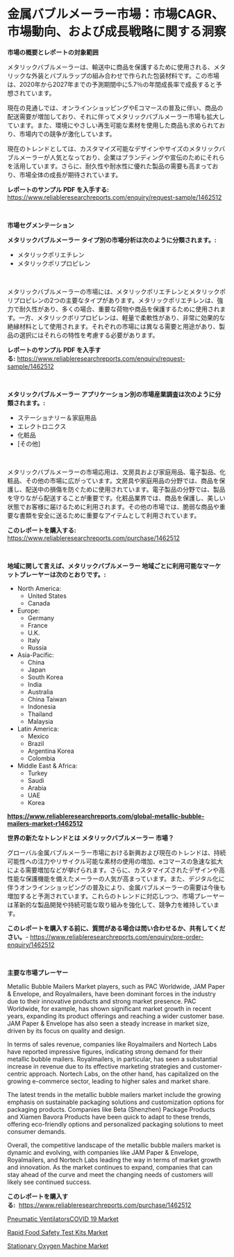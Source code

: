 <p><h1>金属バブルメーラー市場：市場CAGR、市場動向、および成長戦略に関する洞察</h1></p><p><strong>市場の概要とレポートの対象範囲</strong></p>
<p><p>メタリックバブルメーラーは、輸送中に商品を保護するために使用される、メタリックな外装とバブルラップの組み合わせで作られた包装材料です。この市場は、2020年から2027年までの予測期間中に5.7％の年間成長率で成長すると予想されています。</p><p>現在の見通しでは、オンラインショッピングやEコマースの普及に伴い、商品の配送需要が増加しており、それに伴ってメタリックバブルメーラー市場も拡大しています。また、環境にやさしい再生可能な素材を使用した商品も求められており、市場内での競争が激化しています。</p><p>現在のトレンドとしては、カスタマイズ可能なデザインやサイズのメタリックバブルメーラーが人気となっており、企業はブランディングや宣伝のためにそれらを活用しています。さらに、耐久性や耐水性に優れた製品の需要も高まっており、市場全体の成長が期待されています。</p></p>
<p><strong>レポートのサンプル PDF を入手する:</strong> <a href="https://www.reliableresearchreports.com/enquiry/request-sample/1462512">https://www.reliableresearchreports.com/enquiry/request-sample/1462512</a></p>
<p>&nbsp;</p>
<p><strong>市場セグメンテーション</strong></p>
<p><strong>メタリックバブルメーラー タイプ別の市場分析は次のように分類されます。:</strong></p>
<p><ul><li>メタリックポリエチレン</li><li>メタリックポリプロピレン</li></ul></p>
<p>&nbsp;</p>
<p><p>メタリックバブルメーラーの市場には、メタリックポリエチレンとメタリックポリプロピレンの2つの主要なタイプがあります。メタリックポリエチレンは、強力で耐久性があり、多くの場合、重要な荷物や商品を保護するために使用されます。一方、メタリックポリプロピレンは、軽量で柔軟性があり、非常に効果的な絶縁材料として使用されます。それぞれの市場には異なる需要と用途があり、製品の選択にはそれらの特性を考慮する必要があります。</p></p>
<p><strong>レポートのサンプル PDF を入手する:</strong>&nbsp;<a href="https://www.reliableresearchreports.com/enquiry/request-sample/1462512">https://www.reliableresearchreports.com/enquiry/request-sample/1462512</a></p>
<p>&nbsp;</p>
<p><strong> メタリックバブルメーラー アプリケーション別の市場産業調査は次のように分類されます。:</strong></p>
<p><ul><li>ステーショナリー＆家庭用品</li><li>エレクトロニクス</li><li>化粧品</li><li>[その他]</li></ul></p>
<p>&nbsp;</p>
<p><p>メタリックバブルメーラーの市場応用は、文房具および家庭用品、電子製品、化粧品、その他の市場に広がっています。文房具や家庭用品の分野では、商品を保護し、配送中の損傷を防ぐために使用されています。電子製品の分野では、製品を守りながら配送することが重要です。化粧品業界では、商品を保護し、美しい状態でお客様に届けるために利用されます。その他の市場では、脆弱な商品や重要な書類を安全に送るために重要なアイテムとして利用されています。</p></p>
<p><strong>このレポートを購入する:</strong>&nbsp; <a href="https://www.reliableresearchreports.com/purchase/1462512">https://www.reliableresearchreports.com/purchase/1462512</a></p>
<p>&nbsp;</p>
<p><strong>地域に関して言えば、メタリックバブルメーラー 地域ごとに利用可能なマーケットプレーヤーは次のとおりです。:</strong></p>
<p><ul>
    <li>
        North America:
        <ul>
            <li>United States</li>
            <li>Canada</li>
        </ul>
    </li>
    <li>
        Europe:
        <ul>
            <li>Germany</li>
            <li>France</li>
            <li>U.K.</li>
            <li>Italy</li>
            <li>Russia</li>
        </ul>
    </li>
    <li>
        Asia-Pacific:
        <ul>
            <li>China</li>
            <li>Japan</li>
            <li>South Korea</li>
            <li>India</li>
            <li>Australia</li>
            <li>China Taiwan</li>
            <li>Indonesia</li>
            <li>Thailand</li>
            <li>Malaysia</li>
        </ul>
    </li>
    <li>
        Latin America:
        <ul>
            <li>Mexico</li>
            <li>Brazil</li>
            <li>Argentina Korea</li>
            <li>Colombia</li>
        </ul>
    </li>
    <li>
        Middle East & Africa:
        <ul>
            <li>Turkey</li>
            <li>Saudi</li>
            <li>Arabia</li>
            <li>UAE</li>
            <li>Korea</li>
        </ul>
    </li>
    </ul></p>
<p><strong><a href="https://www.reliableresearchreports.com/global-metallic-bubble-mailers-market-r1462512">https://www.reliableresearchreports.com/global-metallic-bubble-mailers-market-r1462512</a></strong>&nbsp;</p>
<p><strong>世界の新たなトレンドとは メタリックバブルメーラー 市場？</strong></p>
<p><p>グローバル金属バブルメーラー市場における新興および現在のトレンドは、持続可能性への注力やリサイクル可能な素材の使用の増加、eコマースの急速な拡大による需要増加などが挙げられます。さらに、カスタマイズされたデザインや高性能な保護機能を備えたメーラーの人気が高まっています。また、デジタル化に伴うオンラインショッピングの普及により、金属バブルメーラーの需要は今後も増加すると予測されています。これらのトレンドに対応しつつ、市場プレーヤーは革新的な製品開発や持続可能な取り組みを強化して、競争力を維持しています。</p></p>
<p><strong>このレポートを購入する前に、質問がある場合は問い合わせるか、共有してください。</strong>- <a href="https://www.reliableresearchreports.com/enquiry/pre-order-enquiry/1462512">https://www.reliableresearchreports.com/enquiry/pre-order-enquiry/1462512</a></p>
<p>&nbsp;</p>
<p><strong>主要な市場プレーヤー</strong></p>
<p><p>Metallic Bubble Mailers Market players, such as PAC Worldwide, JAM Paper & Envelope, and Royalmailers, have been dominant forces in the industry due to their innovative products and strong market presence. PAC Worldwide, for example, has shown significant market growth in recent years, expanding its product offerings and reaching a wider customer base. JAM Paper & Envelope has also seen a steady increase in market size, driven by its focus on quality and design.</p><p>In terms of sales revenue, companies like Royalmailers and Nortech Labs have reported impressive figures, indicating strong demand for their metallic bubble mailers. Royalmailers, in particular, has seen a substantial increase in revenue due to its effective marketing strategies and customer-centric approach. Nortech Labs, on the other hand, has capitalized on the growing e-commerce sector, leading to higher sales and market share.</p><p>The latest trends in the metallic bubble mailers market include the growing emphasis on sustainable packaging solutions and customization options for packaging products. Companies like Beta (Shenzhen) Package Products and Xiamen Bavora Products have been quick to adapt to these trends, offering eco-friendly options and personalized packaging solutions to meet consumer demands.</p><p>Overall, the competitive landscape of the metallic bubble mailers market is dynamic and evolving, with companies like JAM Paper & Envelope, Royalmailers, and Nortech Labs leading the way in terms of market growth and innovation. As the market continues to expand, companies that can stay ahead of the curve and meet the changing needs of customers will likely see continued success.</p></p>
<p><strong>このレポートを購入する:</strong>&nbsp;&nbsp;<a href="https://www.reliableresearchreports.com/purchase/1462512">https://www.reliableresearchreports.com/purchase/1462512</a></p>
<p><p><a href="https://www.linkedin.com/pulse/pneumatic-ventilatorscovid-19-market-size-trends-complete-hocme?trackingId=fcFixD6BEbAt2yrYi1er7Q%3D%3D">Pneumatic VentilatorsCOVID 19 Market</a></p><p><a href="https://www.linkedin.com/pulse/rapid-food-safety-test-kits-market-key-successful-business-tzf3e?trackingId=1tADCKuAe0qut12MWEK3Og%3D%3D">Rapid Food Safety Test Kits Market</a></p><p><a href="https://www.linkedin.com/pulse/stationary-oxygen-machine-market-insights-cagr-trends-odxpe?trackingId=JjYGDYWpkFlbokhl4hQ7QQ%3D%3D">Stationary Oxygen Machine Market</a></p></p>